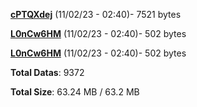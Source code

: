 [**cPTQXdej**](/data/cPTQXdej.txt) (11/02/23 - 02:40)- 7521 bytes

[**L0nCw6HM**](/data/L0nCw6HM.txt) (11/02/23 - 02:40)- 502 bytes

[**L0nCw6HM**](/data/L0nCw6HM.txt) (11/02/23 - 02:40)- 502 bytes

**Total Datas**: 9372

**Total Size**: 63.24 MB / 63.2 MB